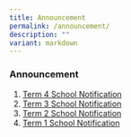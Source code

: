 ```yaml
---
title: Announcement
permalink: /announcement/
description: ""
variant: markdown
---
```

### Announcement

1. [Term 4 School Notification](/files/2024/Term_4_Parent_Notification_2024.pdf)
2. [Term 3 School Notification](/files/2024/Term_3_Parent_Notification_2024.pdf)
3. [Term 2 School Notification](/files/2024/2024_Term_2_School_Notification_Final.pdf)
4. [Term 1 School Notification](/files/2024/2024_Start_of_Year_Notification_Final.pdf)
